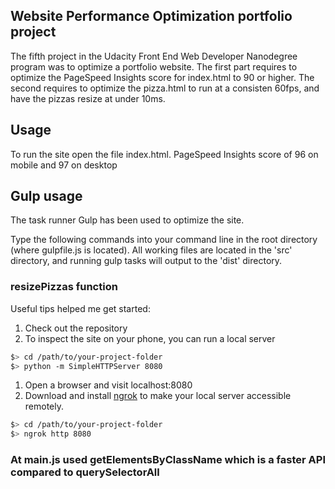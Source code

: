 ## Website Performance Optimization portfolio project

The fifth project in the Udacity Front End Web Developer Nanodegree program was to optimize a portfolio website. The first part requires to optimize the PageSpeed Insights score for index.html to 90 or higher. The second requires to optimize the pizza.html to run at a consisten 60fps, and have the pizzas resize at under 10ms.

## Usage

To run the site open the file index.html. PageSpeed Insights score of 96 on mobile and 97 on desktop

## Gulp usage

The task runner Gulp has been used to optimize the site.

Type the following commands into your command line in the root directory (where gulpfile.js is located). All working files are located in the 'src' directory, and running gulp tasks will output to the 'dist' directory.

### resizePizzas function

Useful tips helped me get started:

1. Check out the repository
1. To inspect the site on your phone, you can run a local server

  ```bash
  $> cd /path/to/your-project-folder
  $> python -m SimpleHTTPServer 8080
  ```

1. Open a browser and visit localhost:8080
1. Download and install [ngrok](https://ngrok.com/) to make your local server accessible remotely.

  ``` bash
  $> cd /path/to/your-project-folder
  $> ngrok http 8080
  ```
### At main.js used getElementsByClassName which is a faster API compared to querySelectorAll
